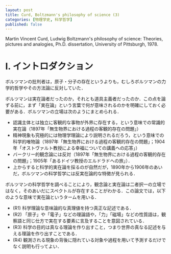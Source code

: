 ```yaml
---
layout: post
title: Curd, Boltzmann's philosophy of science (3)
categories: [物理学史, 科学哲学]
published: false
---
```


Martin Vincent Curd, Ludwig Boltzmann's philosophy of science: Theories, pictures and analogies, Ph.D. dissertation, University of Pittsburgh, 1978.

# I. イントロダクション

ボルツマンの批判者は，原子・分子の存在というよりも，むしろボルツマンの力学的哲学やその方法論に反対していた．

ボルツマンは実在論者だったのか，それとも道具主義者だったのか．この点を論ずる前に，まず「実在論」という言葉で何が意味されるのかを明確にしておく必要がある．ボルツマンの立場は次のようにまとめられる．

* 認識主体とは独立に客観的な事物が外界に存在する，という意味での常識的実在論（1897年「無生物界における過程の客観的存在の問題」）
* 精神現象も究極的には物理学理論により説明されるだろう，という意味での科学的唯物論（1897年「無生物界における過程の客観的存在の問題」；1904年「オストヴァルト教授による幸福についての講義への応答」）
* バークリー的観念論には反対（1897年「無生物界における過程の客観的存在の問題」；1905年「あるドイツ教授のエルドラドへの旅」）．
* 上からすると科学的実在論を採るのが自然だが，1890年から1906年のあいだ，ボルツマンの科学哲学には反実在論的な特徴が見られる．

ボルツマンの科学哲学を調べることにより，観念論と実在論は二者択一の立場ではなく，そのあいだにスペクトルが存在することがわかる．この論文では，以下のような意味で実在論というタームを用いる．
* (R1) 科学理論な意味論的な真理値を持つ真正な記述である．
* (R2) 「原子」や「電子」などの理論語や，「力」「磁場」などの性質語は，観察語と同じ仕方で実在する要素に言及することを意図されている．
* (R3) 科学の目的は真なる理論を作り出すこと，つまり世界の真なる記述を与える理論を作り出すことである．
* (R4) 観測される現象の背後に隠れている対象や過程を用いて予測するだけでなく説明も行ってよい．
